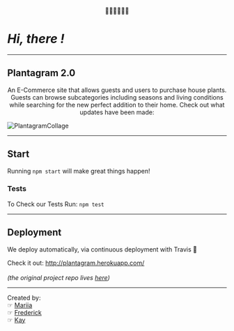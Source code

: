  <p align="center">
    🌿🍀🌳🌴🌵🌱
  </p>        

# *Hi, there !*
---

## Plantagram 2.0 

 <p align="center">
An E-Commerce site that allows guests and users to purchase house plants. Guests can browse subcategories including seasons and living conditions while searching for the new perfect addition to their home. Check out what updates have been made:
</p>

![PlantagramCollage](https://user-images.githubusercontent.com/49247755/136291670-ba8c88c5-369e-4528-97f1-2f2c5979d3a0.png)


---

## Start

Running `npm start` will make great things happen!


### Tests

To Check our Tests Run: `npm test`

---

<!-- To build. git push heroku main   -->

## Deployment

We deploy automatically, via continuous deployment with Travis 🚀

Check it out: http://plantagram.herokuapp.com/ <br />
<br />
*(the original project repo lives [here](https://github.com/Plantagram-App/Plantagram))*

---


Created by: <br />
☞ [Mariia](https://github.com/mariiaromaniuk) <br />
☞ [Frederick](https://github.com/just-kwesi) <br />
☞ [Kay](https://github.com/kyvycodes) <br />
